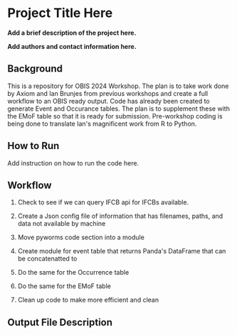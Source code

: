 # Project Title Here

__Add a brief description of the project here.__

__Add authors and contact information here.__

## Background
This is a repository for OBIS 2024 Workshop.  The plan is to take work done by Axiom and Ian Brunjes from previous workshops and create a full workflow to an OBIS ready output.
Code has already been created to generate Event and Occurance tables.  The plan is to supplement these with the EMoF table so that it is ready for submission.
Pre-workshop coding is being done to translate Ian's magnificent work from R to Python.

## How to Run ##
Add instruction on how to run the code here.

## Workflow
1) Check to see if we can query IFCB api for IFCBs available.</p>
2) Create a Json config file of information that has filenames, paths, and data not available by machine</p>
3) Move pyworms code section into a module</p>
4) Create module for event table that returns Panda's DataFrame that can be concatenatted to </p>
5) Do the same for the Occurrence table</p>
6) Do the same for the EMoF table </p>
7) Clean up code to make more efficient and clean 

## Output File Description ##